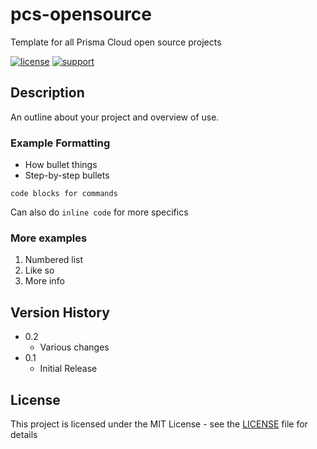 # pcs-opensource
Template for all Prisma Cloud open source projects

[![license](https://img.shields.io/badge/license-MIT-blue.svg)](./LICENSE) [![support](https://img.shields.io/badge/Support%20Level-Community-yellowgreen)](./SUPPORT.md)

## Description
An outline about your project and overview of use.

### Example Formatting
* How bullet things
* Step-by-step bullets
```
code blocks for commands
```
Can also do `inline code` for more specifics

### More examples
1. Numbered list
1. Like so
1. More info


## Version History

* 0.2
    * Various changes
* 0.1
    * Initial Release

## License
This project is licensed under the MIT License - see the [LICENSE](./LICENSE) file for details